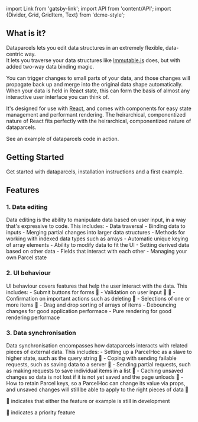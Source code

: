import Link from 'gatsby-link';
import API from 'content/API';
import {Divider, Grid, GridItem, Text} from 'dcme-style';

## What is it?

Dataparcels lets you edit data structures in an extremely flexible, data-centric way.<br />
It lets you traverse your data structures like [Immutable.js](https://facebook.github.io/immutable-js/) does, but with added two-way data binding magic.

You can trigger changes to small parts of your data, and those changes will propagate back up and merge into the original data shape automatically. When your data is held in React state, this can form the basis of almost any interactive user interface you can think of.

It's designed for use with [React](https://reactjs.org/), and comes with components for easy state management and performant rendering. The heirarchical, componentized nature of React fits perfectly with the heirarchical, componentized nature of dataparcels.

<Text modifier="weightKilo"><Link to="/data-editing">See an example of dataparcels code in action</Link></Text>.

<Divider />

## Getting Started

<Link to="/getting-started">Get started with dataparcels</Link>, installation instructions and a first example.

<Divider />

## Features

### 1. Data editing

<Link to="/data-editing">Data editing</Link> is the ability to manipulate data based on user input, in a way that's expressive to code. This includes:
- <Link to="/data-editing">Data traversal</Link>
- <Link to="/data-editing">Binding data to inputs</Link>
- <Link to="/data-editing">Merging partial changes</Link> into larger data structures
- Methods for working with <Link to="/data-editing#Indexed-data-types">indexed data types</Link> such as arrays
- <Link to="/data-editing#Indexed-data-types">Automatic unique keying</Link> of array elements
- Ability to <Link to="/data-editing#Modifying-data-to-fit-the-UI">modify data to fit the UI</Link>
- Setting <Link to="/data-editing#Derived-data">derived data</Link> based on other data
- <Link to="/data-editing#Fields-that-interact-with-each-other">Fields that interact with each other</Link>
- <Link to="/data-editing#Managing-your-own-Parcel-state">Managing your own Parcel state</Link>

### 2. UI behaviour

<Link to="/ui-behaviour">UI behaviour</Link> covers features that help the user interact with the data. This includes:
- <Link to="/ui-behaviour#Submit-buttons">Submit buttons</Link> for forms 🚧
- <Link to="/ui-behaviour#Validation">Validation</Link> on user input 🚀 🚧
- <Link to="/ui-behaviour#Confirmation">Confirmation</Link> on important actions such as deleting 🚧
- <Link to="/ui-behaviour#Selections">Selections</Link> of one or more items 🚧
- <Link to="/ui-behaviour#Drag-and-drop">Drag and drop sorting</Link> of arrays of items
- <Link to="/ui-behaviour#Debouncing-changes">Debouncing changes</Link> for good application performace
- <Link to="/ui-behaviour#Pure-rendering">Pure rendering</Link> for good rendering performace

### 3. Data synchronisation

<Link to="/data-synchronisation">Data synchronisation</Link> encompasses how dataparcels interacts with related pieces of external data. This includes:
- Setting up a <Link to="/data-synchronisation#ParcelHoc-as-a-slave">ParcelHoc as a slave</Link> to higher state, such as the query string 🚧
- Coping with <Link to="/data-synchronisation#Sending-failable-requests">sending failable requests</Link>, such as saving data to a server 🚧
- <Link to="/data-synchronisation#Sending-partial-requests">Sending partial requests</Link>, such as making requests to save individual items in a list 🚧
- <Link to="/data-synchronisation#Caching-unsaved-changes">Caching unsaved changes</Link> so data is not lost if it is not yet saved and the page unloads 🚧
- How to <Link to="/data-synchronisation#Retaining-Parcel-keys">retain Parcel keys</Link>, so a ParcelHoc can change its value via props, and unsaved changes will still be able to apply to the right pieces of data 🚧


<p className="Text Text-small Text-emphasis">🚧 indicates that either the feature or example is still in development</p>
<p className="Text Text-small Text-emphasis">🚀 indicates a priority feature</p>

<Divider />

